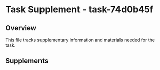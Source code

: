# Task Supplement - task-74d0b45f

## Overview
This file tracks supplementary information and materials needed for the task.

## Supplements
